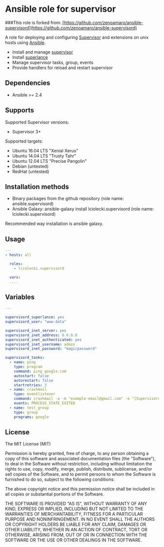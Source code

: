Ansible role for supervisor
===========================

###This role is forked from: [https://github.com/zenoamaro/ansible-supervisord](https://github.com/zenoamaro/ansible-supervisord)

A role for deploying and configuring [Supervisor](http://supervisord.org) and extensions on unix hosts using [Ansible](http://www.ansibleworks.com).

* Install and manage [supervisor](http://supervisord.org)
* Install [superlance](http://superlance.readthedocs.org)
* Manage supervisor tasks, group, events
* Provide handlers for reload and restart supervisor

Dependencies
------------
* Ansible >= 2.4

Supports
--------
Supported Supervisor versions:

* Supervisor 3+

Supported targets:

* Ubuntu 16.04 LTS "Xenial Xerus"
* Ubuntu 14.04 LTS "Trusty Tahr"
* Ubuntu 12.04 LTS "Precise Pangolin"
* Debian (untested)
* RedHat (untested)


Installation methods
--------------------
* Binary packages from the github repository (role name: ansible.supervisord)
* Ansible Galaxy: ansible-galaxy install lciolecki.supervisord (role name: lciolecki.supervisord) 
 
Recommended way installation is ansible galaxy.


Usage
-----

```yaml
---
- hosts: all

  roles:
    - lciolecki.supervisord

  vars:
  ....

```


Variables
---------

```yaml
---

supervisord_superlance: yes
supervisord_user: "www-data"

supervisord_inet_server: yes
supervisord_inet_address: 0.0.0.0
supervisord_inet_authenticated: yes
supervisord_inet_username: admin
supervisord_inet_password: "magicpassword"

supervisord_tasks:
  - name: ping
    type: program
    command: ping google.com
    autostart: false
    autorestart: false
    startretries: 3
  - name: crashmail
    type: eventlistener
    command: crashmail -a -m "example-email@gmail.com" -o "[Supervisord crashmail]"
    events: PROCESS_STATE_EXITED
  - name: test_group
    type: group
    programs: google
```


License
-------
The MIT License (MIT)

Permission is hereby granted, free of charge, to any person obtaining a copy
of this software and associated documentation files (the "Software"), to deal
in the Software without restriction, including without limitation the rights
to use, copy, modify, merge, publish, distribute, sublicense, and/or sell
copies of the Software, and to permit persons to whom the Software is
furnished to do so, subject to the following conditions:

The above copyright notice and this permission notice shall be included in
all copies or substantial portions of the Software.

THE SOFTWARE IS PROVIDED "AS IS", WITHOUT WARRANTY OF ANY KIND, EXPRESS OR
IMPLIED, INCLUDING BUT NOT LIMITED TO THE WARRANTIES OF MERCHANTABILITY,
FITNESS FOR A PARTICULAR PURPOSE AND NONINFRINGEMENT. IN NO EVENT SHALL THE
AUTHORS OR COPYRIGHT HOLDERS BE LIABLE FOR ANY CLAIM, DAMAGES OR OTHER
LIABILITY, WHETHER IN AN ACTION OF CONTRACT, TORT OR OTHERWISE, ARISING FROM,
OUT OF OR IN CONNECTION WITH THE SOFTWARE OR THE USE OR OTHER DEALINGS IN
THE SOFTWARE.